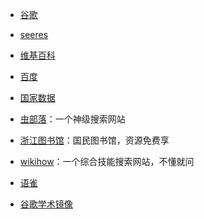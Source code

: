- [谷歌](https://www.google.com/)

- [seeres](https://seeres.com/)

- [维基百科](https://zh.wikipedia.org/)

- [百度](https://www.baidu.com/)

- [国家数据](http://data.stats.gov.cn/)

- [虫部落](http://www.chongbuluo.com/)：一个神级搜索网站

- [浙江图书馆](http://www.zjlib.cn/)：国民图书馆，资源免费享

- [wikihow](https://zh.wikihow.com/)：一个综合技能搜索网站，不懂就问

- [语雀](https://www.yuque.com/)

- [谷歌学术镜像](http://scholar.hedasudi.com/)
